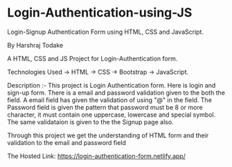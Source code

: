 # Login-Authentication-using-JS
Login-Signup Authentication Form using HTML, CSS and JavaScript.

By Harshraj Todake

A HTML, CSS and JS Project for Login-Authentication form.

Technologies Used -> HTML -> CSS -> Bootstrap -> JavaScript.

Description :- This project is Login Authentication form. Here is login and sign-up form. There is a email and password validation given to the both the field. A email field has given the validation of using "@" in the field. The Password field is given the pattern that password must be 8 or more character, it must contain one uppercase, lowercase and special symbol. The same validataion is given to the the Signup page also.

Through this project we get the understanding of HTML form and their validation to the email and password field

The Hosted Link: https://login-authentication-form.netlify.app/